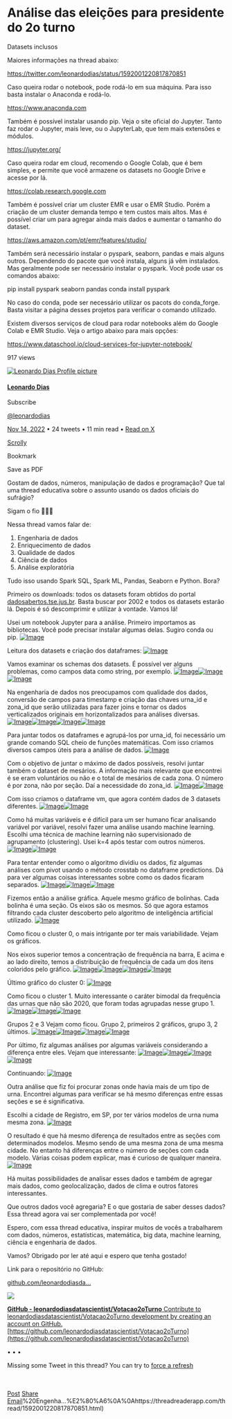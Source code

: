 # Análise das eleições para presidente do 2o turno

Datasets inclusos

Maiores informações na thread abaixo:

https://twitter.com/leonardodias/status/1592001220817870851

Caso queira rodar o notebook, pode rodá-lo em sua máquina. Para isso basta instalar o Anaconda e rodá-lo. 

https://www.anaconda.com

Também é possível instalar usando pip. Veja o site oficial do Jupyter. Tanto faz rodar o Jupyter, mais leve, ou o JupyterLab, que tem mais extensões e módulos.

https://jupyter.org/

Caso queira rodar em cloud, recomendo o Google Colab, que é bem simples, e permite que você armazene os datasets no Google Drive e acesse por lá.

https://colab.research.google.com

Também é possível criar um cluster EMR e usar o EMR Studio. Porém a criação de um cluster demanda tempo e tem custos mais altos. Mas é possível criar um para agregar ainda mais dados e aumentar o tamanho do dataset.

https://aws.amazon.com/pt/emr/features/studio/

Também será necessário instalar o pyspark, seaborn, pandas e mais alguns outros. Dependendo do pacote que você instala, alguns já vêm instalados. Mas geralmente pode ser necessário instalar o pyspark. Você pode usar os comandos abaixo:

pip install pyspark seaborn pandas
conda install pyspark

No caso do conda, pode ser necessário utilizar os pacots do conda_forge. Basta visitar a página desses projetos para verificar o comando utilizado.

Existem diversos serviços de cloud para rodar notebooks além do Google Colab e EMR Studio. Veja o artigo abaixo para mais opções:

https://www.dataschool.io/cloud-services-for-jupyter-notebook/

917 views

[![Leonardo Dias Profile picture](https://pbs.twimg.com/profile_images/1734580159800299520/0C6ZKkXY_bigger.jpg)](/user/leonardodias)

#### [Leonardo Dias](/user/leonardodias)

Subscribe

[@leonardodias](//twitter.com/leonardodias)

[Nov 14, 2022](https://twitter.com/leonardodias/status/1592001220817870851 "Read on X") • 24 tweets • 11 min read • [Read on X](https://twitter.com/leonardodias/status/1592001220817870851)

[Scrolly](/scrolly/1592001220817870851 "view in dynamic scrolly mode")

Bookmark

Save as PDF

Gostam de dados, números, manipulação de dados e programação? Que tal uma thread educativa sobre o assunto usando os dados oficiais do sufrágio?  
  
Sigam o fio 🧵🧵🧵

Nessa thread vamos falar de:  
  
1) Engenharia de dados  
2) Enriquecimento de dados  
3) Qualidade de dados  
4) Ciência de dados  
5) Análise exploratória  
  
Tudo isso usando Spark SQL, Spark ML, Pandas, Seaborn e Python. Bora?

Primeiro os downloads: todos os datasets foram obtidos do portal [dadosabertos.tse.jus.br](http://dadosabertos.tse.jus.br). Basta buscar por 2002 e todos os datasets estarão lá. Depois é só descomprimir e utilizar à vontade. Vamos lá!

Usei um notebook Jupyter para a análise. Primeiro importamos as bibliotecas. Você pode precisar instalar algumas delas. Sugiro conda ou pip. [![Image](https://pbs.twimg.com/media/Fhfl40bXkAciXm0.jpg)](https://pbs.twimg.com/media/Fhfl40bXkAciXm0.jpg)

Leitura dos datasets e criação dos dataframes: [![Image](https://pbs.twimg.com/media/FhfmAxtXgAEns_m.jpg)](https://pbs.twimg.com/media/FhfmAxtXgAEns_m.jpg)

Vamos examinar os schemas dos datasets. É possível ver alguns problemas, como campos data como string, por exemplo. [![Image](https://pbs.twimg.com/media/FhfmQJ6X0AYggJE.png)](https://pbs.twimg.com/media/FhfmQJ6X0AYggJE.png)[![Image](https://pbs.twimg.com/media/FhfmUZFWAAIgtzP.jpg)](https://pbs.twimg.com/media/FhfmUZFWAAIgtzP.jpg)[![Image](https://pbs.twimg.com/media/FhfmXd2XwAI3s_A.jpg)](https://pbs.twimg.com/media/FhfmXd2XwAI3s_A.jpg)

Na engenharia de dados nos preocupamos com qualidade dos dados, conversão de campos para timestamp e criação das chaves urna\_id e zona\_id que serão utilizadas para fazer joins e tornar os dados verticalizados originais em horizontalizados para análises diversas. [![Image](https://pbs.twimg.com/media/Fhfmlg7XwAYeGeW.png)](https://pbs.twimg.com/media/Fhfmlg7XwAYeGeW.png)[![Image](https://pbs.twimg.com/media/FhfmrWLWYAAwTiu.jpg)](https://pbs.twimg.com/media/FhfmrWLWYAAwTiu.jpg)[![Image](https://pbs.twimg.com/media/Fhfmwq7XwAY3IZk.jpg)](https://pbs.twimg.com/media/Fhfmwq7XwAY3IZk.jpg)[![Image](https://pbs.twimg.com/media/Fhfm172WQAEAK9M.jpg)](https://pbs.twimg.com/media/Fhfm172WQAEAK9M.jpg)

Para juntar todos os dataframes e agrupá-los por urna\_id, foi necessário um grande comando SQL cheio de funções matemáticas. Com isso criamos diversos campos úteis para a análise de dados. [![Image](/images/1px.png)](https://pbs.twimg.com/media/FhfnKL2XEAIUnGz.jpg)

Com o objetivo de juntar o máximo de dados possíveis, resolvi juntar também o dataset de mesários. A informação mais relevante que encontrei é se eram voluntários ou não e o total de mesários de cada zona. O número é por zona, não por seção. Daí a necessidade do zona\_id. [![Image](/images/1px.png)](https://pbs.twimg.com/media/FhfnfF_X0AIn_VQ.jpg)[![Image](/images/1px.png)](https://pbs.twimg.com/media/FhfnlaVXoAEM7r0.jpg)

Com isso criamos o dataframe vm, que agora contém dados de 3 datasets diferentes. [![Image](/images/1px.png)](https://pbs.twimg.com/media/FhfnuuDWYAAVVBq.jpg)[![Image](/images/1px.png)](https://pbs.twimg.com/media/FhfnzO5WYAEWb9U.jpg)

Como há muitas variáveis e é difícil para um ser humano ficar analisando variável por variável, resolvi fazer uma análise usando machine learning. Escolhi uma técnica de machine learning não supervisionado de agrupamento (clustering). Usei k=4 após testar com outros números. [![Image](/images/1px.png)](https://pbs.twimg.com/media/FhfoWF_X0AAf7JI.png)[![Image](/images/1px.png)](https://pbs.twimg.com/media/FhfobmhWIAAiaXT.jpg)

Para tentar entender como o algoritmo dividiu os dados, fiz algumas análises com pivot usando o método crosstab no dataframe predictions. Dá para ver algumas coisas interessantes sobre como os dados ficaram separados. [![Image](/images/1px.png)](https://pbs.twimg.com/media/Fhfou6AWYAEVgSL.jpg)[![Image](/images/1px.png)](https://pbs.twimg.com/media/Fhfo-voXkAMaUxg.jpg)[![Image](/images/1px.png)](https://pbs.twimg.com/media/FhfpEGqXEAIR-Ur.jpg)

Fizemos então a análise gráfica. Aquele mesmo gráfico de bolinhas. Cada bolinha é uma seção. Os eixos são os mesmos. Só que agora estamos filtrando cada cluster descoberto pelo algoritmo de inteligência artificial utilizado. [![Image](/images/1px.png)](https://pbs.twimg.com/media/FhfpRnJX0AAPVpQ.png)

Como ficou o cluster 0, o mais intrigante por ter mais variabilidade. Vejam os gráficos.  
  
Nos eixos superior temos a concentração de frequência na barra, E acima e ao lado direito, temos a distribuição de frequência de cada um dos itens coloridos pelo gráfico. [![Image](/images/1px.png)](https://pbs.twimg.com/media/FhfpiFuXEAIHVrg.png)[![Image](/images/1px.png)](https://pbs.twimg.com/media/Fhfpt5tXgAEvHNe.png)[![Image](/images/1px.png)](https://pbs.twimg.com/media/FhfpwYXXgAAlsCD.png)[![Image](/images/1px.png)](https://pbs.twimg.com/media/FhfpzcFXgAMLdEw.png)

Último gráfico do cluster 0: [![Image](/images/1px.png)](https://pbs.twimg.com/media/Fhfp7o1XgAEzwfS.png)

Como ficou o cluster 1. Muito interessante o caráter bimodal da frequência das urnas que não são 2020, que foram todas agrupadas nesse grupo 1. [![Image](/images/1px.png)](https://pbs.twimg.com/media/FhfqDvGWAAAW-u0.png)[![Image](/images/1px.png)](https://pbs.twimg.com/media/FhfqHFaWIAAvpPz.png)[![Image](/images/1px.png)](https://pbs.twimg.com/media/FhfqPMqWAAAfKfD.png)

Grupos 2 e 3 Vejam como ficou. Grupo 2, primeiros 2 gráficos, grupo 3, 2 últimos. [![Image](/images/1px.png)](https://pbs.twimg.com/media/FhfqWxKXwAEcDes.png)[![Image](/images/1px.png)](https://pbs.twimg.com/media/FhfqZunX0AESvjs.png)[![Image](/images/1px.png)](https://pbs.twimg.com/media/Fhfqd9MXEAEusqk.png)[![Image](/images/1px.png)](https://pbs.twimg.com/media/Fhfqkk_X0AAgnlj.png)

Por último, fiz algumas análises por algumas variáveis considerando a diferença entre eles. Vejam que interessante: [![Image](/images/1px.png)](https://pbs.twimg.com/media/FhfqvwkXkAIpEka.jpg)[![Image](/images/1px.png)](https://pbs.twimg.com/media/Fhfq2zlWYAEgznz.jpg)[![Image](/images/1px.png)](https://pbs.twimg.com/media/Fhfq8LlWIAc-OL8.jpg)[![Image](/images/1px.png)](https://pbs.twimg.com/media/FhfrBd2XkAEUvVm.jpg)

Continuando: [![Image](/images/1px.png)](https://pbs.twimg.com/media/FhfrGNDXwAEF2QJ.jpg)

Outra análise que fiz foi procurar zonas onde havia mais de um tipo de urna. Encontrei algumas para verificar se há mesmo diferenças entre essas seções e se é significativa.  
  
Escolhi a cidade de Registro, em SP, por ter vários modelos de urna numa mesma zona. [![Image](/images/1px.png)](https://pbs.twimg.com/media/Fhfrq1TXkAEmkHJ.jpg)

O resultado é que há mesmo diferença de resultados entre as seções com determinados modelos. Mesmo sendo de uma mesma zona de uma mesma cidade. No entanto há diferenças entre o número de seções com cada modelo. Várias coisas podem explicar, mas é curioso de qualquer maneira. [![Image](/images/1px.png)](https://pbs.twimg.com/media/Fhfr-81XkAAmXcD.png)

Há muitas possibilidades de analisar esses dados e também de agregar mais dados, como geolocalização, dados de clima e outros fatores interessantes.  
  
Que outros dados você agregaria? E o que gostaria de saber desses dados? Essa thread agora vai ser complementada por você!

Espero, com essa thread educativa, inspirar muitos de vocês a trabalharem com dados, números, estatísticas, matemática, big data, machine learning, ciência e engenharia de dados.  
  
Vamos? Obrigado por ler até aqui e espero que tenha gostado!

Link para o repositório no GitHub:  
  
[github.com/leonardodiasda…](https://github.com/leonardodiasdatascientist/Votacao2oTurno)

[![](https://opengraph.githubassets.com/b5fcff31b859cbb7a8bb525f3320a5762058778baa7de606158cb4c6d6139342/leonardodiasdatascientist/Votacao2oTurno)](https://github.com/leonardodiasdatascientist/Votacao2oTurno)

[**GitHub - leonardodiasdatascientist/Votacao2oTurno** Contribute to leonardodiasdatascientist/Votacao2oTurno development by creating an account on GitHub.](https://github.com/leonardodiasdatascientist/Votacao2oTurno) [https://github.com/leonardodiasdatascientist/Votacao2oTurno](https://github.com/leonardodiasdatascientist/Votacao2oTurno)

• • •

Missing some Tweet in this thread? You can try to [force a refresh](#)

　

[Post](https://twitter.com/intent/tweet?text=Thread%20by%20@leonardodias%20on%20Thread%20Reader%20App&url=https%3A%2F%2Fthreadreaderapp.com%2Fthread%2F1592001220817870851.html) [Share](https://www.facebook.com/sharer/sharer.php?u=https%3A%2F%2Fthreadreaderapp.com%2Fthread%2F1592001220817870851.html) [Email](mailto:?subject=Thread%20by%20@leonardodias%20on%20Thread%20Reader%20App&body=@leonardodias:%20Gostam%20de%20dados,%20n%C3%BAmeros,%20manipula%C3%A7%C3%A3o%20de%20dados%20e%20programa%C3%A7%C3%A3o?%20Que%20tal%20uma%20thread%20educativa%20sobre%20o%20assunto%20usando%20os%20dados%20oficiais%20do%20sufr%C3%A1gio?%20Sigam%20o%20fio%20%F0%9F%A7%B5%F0%9F%A7%B5%F0%9F%A7%B5%20Nessa%20thread%20vamos%20falar%20de:%201)%20Engenha...%E2%80%A6%0A%0Ahttps://threadreaderapp.com/thread/1592001220817870851.html)

